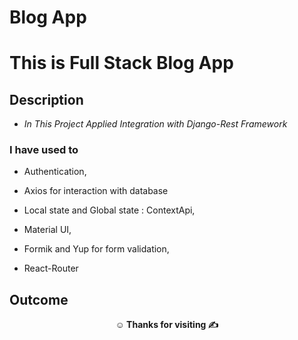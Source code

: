 # Blog App
# This is Full Stack Blog App

## Description

- *In This Project Applied Integration with Django-Rest Framework*

### I have used to

- Authentication,

- Axios for interaction with database

- Local state and Global state : ContextApi,

- Material UI,

- Formik and Yup for form validation,

- React-Router

## Outcome

<!-- If you want to see details on this app, [You can visit Here](https://fire-blog-app-milestone.vercel.app/). -->

<!-- ![Project Snapshot](./src/assets/fireblogapp.gif) -->

**<p align="center">&#9786; Thanks for visiting &#9997;</p>**
